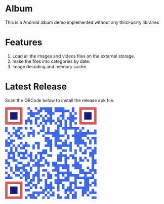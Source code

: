 # Album
This is a Android album demo implemented without any third-party libraries 

# Features
1. Load all the images and videos files on the external storage.
2. make the files into categories by date.
3. Image decoding and memory cache.

# Latest Release
Scan the QRCode below to install the release apk file.

![扫码下载](app/release/QRCode_app_release.png)


